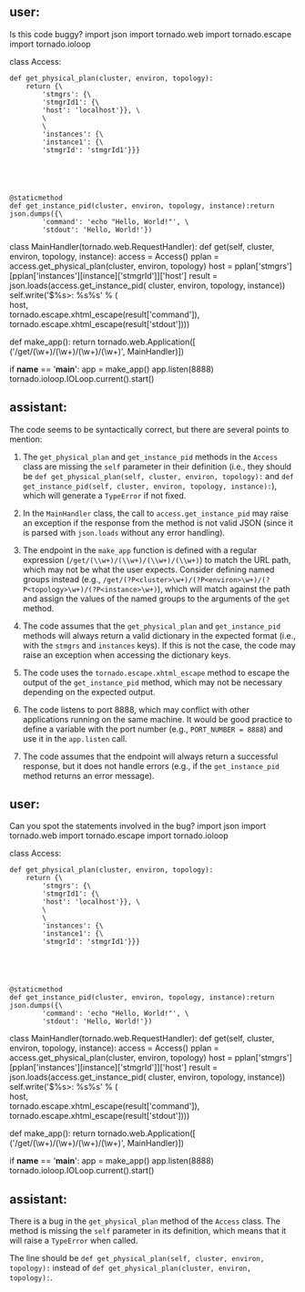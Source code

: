 ## user:
Is this code buggy?
import json
import tornado.web
import tornado.escape
import tornado.ioloop

class Access:
    
    def get_physical_plan(cluster, environ, topology):
        return {\
            'stmgrs': {\
            'stmgrId1': {\
            'host': 'localhost'}}, \
            \
            \
            'instances': {\
            'instance1': {\
            'stmgrId': 'stmgrId1'}}}
    
    
    
    
    
    @staticmethod
    def get_instance_pid(cluster, environ, topology, instance):return json.dumps({\
            'command': 'echo "Hello, World!"', \
            'stdout': 'Hello, World!'})



class MainHandler(tornado.web.RequestHandler):
    def get(self, cluster, environ, topology, instance):
        access = Access()
        pplan = access.get_physical_plan(cluster, environ, topology)
        host = pplan['stmgrs'][pplan['instances'][instance]['stmgrId']]['host']
        result = json.loads(access.get_instance_pid(
            cluster, environ, topology, instance))
        self.write('$%s>: %s%s' % (\
            host, \
            tornado.escape.xhtml_escape(result['command']), \
            tornado.escape.xhtml_escape(result['stdout'])))


def make_app():
    return tornado.web.Application([\
        ('/get/(\\w+)/(\\w+)/(\\w+)/(\\w+)', MainHandler)])



if __name__ == '__main__':
    app = make_app()
    app.listen(8888)
    tornado.ioloop.IOLoop.current().start()

## assistant:
The code seems to be syntactically correct, but there are several points to mention:

1. The `get_physical_plan` and `get_instance_pid` methods in the `Access` class are missing the `self` parameter in their definition (i.e., they should be `def get_physical_plan(self, cluster, environ, topology):` and `def get_instance_pid(self, cluster, environ, topology, instance):`), which will generate a `TypeError` if not fixed.

2. In the `MainHandler` class, the call to `access.get_instance_pid` may raise an exception if the response from the method is not valid JSON (since it is parsed with `json.loads` without any error handling).

3. The endpoint in the `make_app` function is defined with a regular expression (`/get/(\\w+)/(\\w+)/(\\w+)/(\\w+)`) to match the URL path, which may not be what the user expects. Consider defining named groups instead (e.g., `/get/(?P<cluster>\w+)/(?P<environ>\w+)/(?P<topology>\w+)/(?P<instance>\w+)`), which will match against the path and assign the values of the named groups to the arguments of the `get` method.

4. The code assumes that the `get_physical_plan` and `get_instance_pid` methods will always return a valid dictionary in the expected format (i.e., with the `stmgrs` and `instances` keys). If this is not the case, the code may raise an exception when accessing the dictionary keys.

5. The code uses the `tornado.escape.xhtml_escape` method to escape the output of the `get_instance_pid` method, which may not be necessary depending on the expected output.

6. The code listens to port 8888, which may conflict with other applications running on the same machine. It would be good practice to define a variable with the port number (e.g., `PORT_NUMBER = 8888`) and use it in the `app.listen` call.

7. The code assumes that the endpoint will always return a successful response, but it does not handle errors (e.g., if the `get_instance_pid` method returns an error message).

## user:
Can you spot the statements involved in the bug?
import json
import tornado.web
import tornado.escape
import tornado.ioloop

class Access:
    
    def get_physical_plan(cluster, environ, topology):
        return {\
            'stmgrs': {\
            'stmgrId1': {\
            'host': 'localhost'}}, \
            \
            \
            'instances': {\
            'instance1': {\
            'stmgrId': 'stmgrId1'}}}
    
    
    
    
    
    @staticmethod
    def get_instance_pid(cluster, environ, topology, instance):return json.dumps({\
            'command': 'echo "Hello, World!"', \
            'stdout': 'Hello, World!'})



class MainHandler(tornado.web.RequestHandler):
    def get(self, cluster, environ, topology, instance):
        access = Access()
        pplan = access.get_physical_plan(cluster, environ, topology)
        host = pplan['stmgrs'][pplan['instances'][instance]['stmgrId']]['host']
        result = json.loads(access.get_instance_pid(
            cluster, environ, topology, instance))
        self.write('$%s>: %s%s' % (\
            host, \
            tornado.escape.xhtml_escape(result['command']), \
            tornado.escape.xhtml_escape(result['stdout'])))


def make_app():
    return tornado.web.Application([\
        ('/get/(\\w+)/(\\w+)/(\\w+)/(\\w+)', MainHandler)])



if __name__ == '__main__':
    app = make_app()
    app.listen(8888)
    tornado.ioloop.IOLoop.current().start()

## assistant:
There is a bug in the `get_physical_plan` method of the `Access` class. The method is missing the `self` parameter in its definition, which means that it will raise a `TypeError` when called.

The line should be `def get_physical_plan(self, cluster, environ, topology):` instead of `def get_physical_plan(cluster, environ, topology):`.

